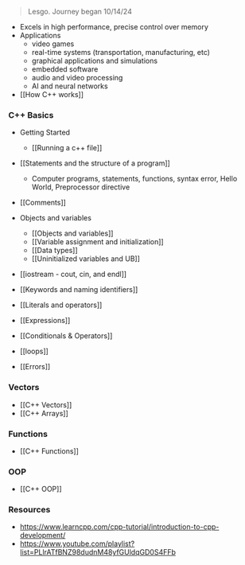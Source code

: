 > Lesgo. Journey began 10/14/24

- Excels in high performance, precise control over memory
- Applications
	- video games
	- real-time systems (transportation, manufacturing, etc)
	- graphical applications and simulations
	- embedded software
	- audio and video processing
	- AI and neural networks
- [[How C++ works]]
### C++ Basics
- Getting Started
	- [[Running a c++ file]]
- [[Statements and the structure of a program]]
	- Computer programs, statements, functions, syntax error, Hello World, Preprocessor directive
- [[Comments]]
- Objects and variables
	- [[Objects and variables]]
	- [[Variable assignment and initialization]]
	- [[Data types]]
	- [[Uninitialized variables and UB]]
- [[iostream - cout, cin, and endl]]
- [[Keywords and naming identifiers]]
- [[Literals and operators]]
- [[Expressions]]

- [[Conditionals & Operators]]
- [[loops]]
- [[Errors]]

### Vectors
- [[C++ Vectors]]
- [[C++ Arrays]]

### Functions
- [[C++ Functions]]

### OOP
- [[C++ OOP]]
### Resources
- https://www.learncpp.com/cpp-tutorial/introduction-to-cpp-development/
- https://www.youtube.com/playlist?list=PLlrATfBNZ98dudnM48yfGUldqGD0S4FFb